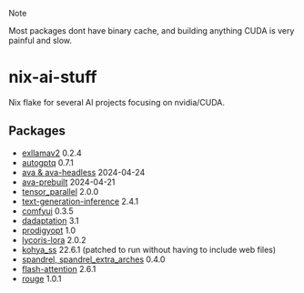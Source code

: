 > [!NOTE]
> Most packages dont have binary cache, and building anything CUDA is very painful and slow.

# nix-ai-stuff
Nix flake for several AI projects focusing on nvidia/CUDA.

## Packages
- [exllamav2](https://github.com/turboderp/exllamav2) 0.2.4
- [autogptq](https://github.com/PanQiWei/AutoGPTQ) 0.7.1
- [ava & ava-headless](https://www.avapls.com/) 2024-04-24
- [ava-prebuilt](https://www.avapls.com/) 2024-04-21
- [tensor_parallel](https://github.com/BlackSamorez/tensor_parallel) 2.0.0
- [text-generation-inference](https://github.com/huggingface/text-generation-inference) 2.4.1
- [comfyui](https://github.com/comfyanonymous/ComfyUI) 0.3.5
- [dadaptation](https://github.com/facebookresearch/dadaptation) 3.1
- [prodigyopt](https://github.com/konstmish/prodigy) 1.0
- [lycoris-lora](https://github.com/KohakuBlueleaf/LyCORIS) 2.0.2
- [kohya_ss](https://github.com/bmaltais/kohya_ss) 22.6.1 (patched to run without having to include web files)
- [spandrel, spandrel_extra_arches](https://github.com/chaiNNer-org/spandrel) 0.4.0
- [flash-attention](https://github.com/Dao-AILab/flash-attention) 2.6.1
- [rouge](https://github.com/pltrdy/rouge) 1.0.1